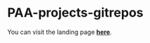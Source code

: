 # PAA-projects-gitrepos


You can visit the landing page **[here](https://navyakhurana.github.io/PAA/)**.



